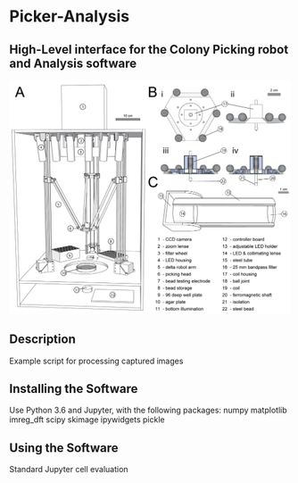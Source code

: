# Picker-Analysis
## High-Level interface for the Colony Picking robot and Analysis software



![Image of Picker](https://raw.githubusercontent.com/GriesbeckLab/Picker-Analysis/master/Figure_1_robot_2column_300dpi.tif)

## Description

Example script for processing captured images

## Installing the Software

Use Python 3.6 and Jupyter, with the following packages:
numpy
matplotlib
imreg_dft
scipy
skimage
ipywidgets
pickle

## Using the Software

Standard Jupyter cell evaluation
